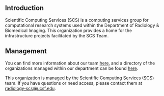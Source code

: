 ## Introduction

Scientific Computing Services (SCS) is a computing services group for computational research systems used within the Department of Radiology & Biomedical Imaging. This organization provides a home for the infrastructure projects facilitated by the SCS Team.

## Management

You can find more information about our team [here](https://radinternal.ucsf.edu/IT/SCS), and a directory of the organizations managed within our department can be found [here](https://github.com/ucsf-radiology).

This organization is managed by the Scientific Computing Services (SCS) team. If you have questions or need access, please contact them at [radiology-scs@ucsf.edu](mailto:radiology-scs@ucsf.edu).
